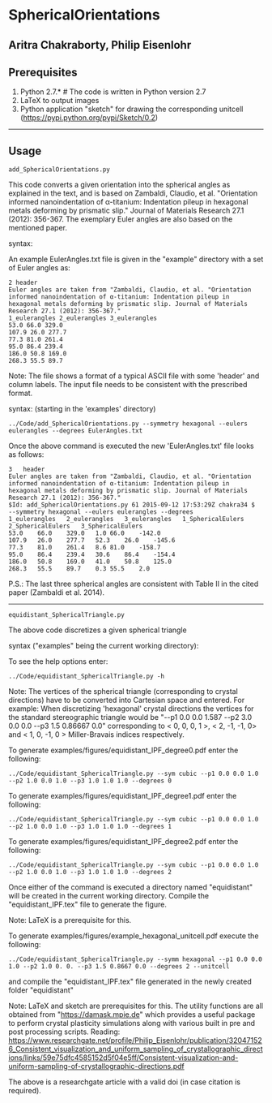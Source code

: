 # SphericalOrientations

Aritra Chakraborty, Philip Eisenlohr
---

## Prerequisites

1. Python 2.7.*          # The code is written in Python version 2.7
2. LaTeX to output images
3. Python application "sketch" for drawing the corresponding unitcell (https://pypi.python.org/pypi/Sketch/0.2)

---
## Usage

```add_SphericalOrientations.py```

This code converts a given orientation into the spherical angles as explained in the text, and is based on Zambaldi, Claudio, et al. "Orientation informed nanoindentation of α-titanium: Indentation pileup in hexagonal metals deforming by prismatic slip." Journal of Materials Research 27.1 (2012): 356-367.
The exemplary Euler angles are also based on the mentioned paper.

syntax:

An example EulerAngles.txt file is given in the "example" directory with a set of Euler angles as:

```
2 header
Euler angles are taken from "Zambaldi, Claudio, et al. "Orientation informed nanoindentation of α-titanium: Indentation pileup in hexagonal metals deforming by prismatic slip. Journal of Materials Research 27.1 (2012): 356-367."
1_eulerangles 2_eulerangles 3_eulerangles
53.0 66.0 329.0
107.9 26.0 277.7
77.3 81.0 261.4
95.0 86.4 239.4
186.0 50.8 169.0
268.3 55.5 89.7
```

Note: The file shows a format of a typical ASCII file with some 'header' and column labels.
The input file needs to be consistent with the prescribed format.

syntax: (starting in the 'examples' directory)

```../Code/add_SphericalOrientations.py --symmetry hexagonal --eulers eulerangles --degrees EulerAngles.txt```

Once the above command is executed the new 'EulerAngles.txt' file looks as follows:

```
3	header
Euler angles are taken from "Zambaldi, Claudio, et al. "Orientation informed nanoindentation of α-titanium: Indentation pileup in hexagonal metals deforming by prismatic slip. Journal of Materials Research 27.1 (2012): 356-367."
$Id: add_SphericalOrientations.py 61 2015-09-12 17:53:29Z chakra34 $	--symmetry hexagonal --eulers eulerangles --degrees
1_eulerangles	2_eulerangles	3_eulerangles	1_SphericalEulers	2_SphericalEulers	3_SphericalEulers
53.0	66.0	329.0	1.0	66.0	-142.0
107.9	26.0	277.7	52.3	26.0	-145.6
77.3	81.0	261.4	8.6	81.0	-158.7
95.0	86.4	239.4	30.6	86.4	-154.4
186.0	50.8	169.0	41.0	50.8	125.0
268.3	55.5	89.7	0.3	55.5	2.0
```

P.S.: The last three spherical angles are consistent with Table II in the cited paper (Zambaldi et al. 2014).

---

```equidistant_SphericalTriangle.py```

The above code discretizes a given spherical triangle 

syntax ("examples" being the current working directory):

To see the help options enter:

```../Code/equidistant_SphericalTriangle.py -h```

Note: The vertices of the spherical triangle (corresponding to crystal directions) have to be converted into Cartesian space and entered.
For example: When discretizing 'hexagonal' crystal directions the vertices for the standard stereographic triangle would be
"--p1 0.0 0.0 1.587 --p2 3.0 0.0 0.0 --p3 1.5 0.86667 0.0" corresponding to < 0, 0, 0, 1 >, < 2, -1, -1, 0> and < 1, 0, -1, 0 > Miller-Bravais indices respectively.

To generate examples/figures/equidistant_IPF_degree0.pdf 
enter the following:

```../Code/equidistant_SphericalTriangle.py --sym cubic --p1 0.0 0.0 1.0 --p2 1.0 0.0 1.0 --p3 1.0 1.0 1.0 --degrees 0```

To generate examples/figures/equidistant_IPF_degree1.pdf 
enter the following:

```../Code/equidistant_SphericalTriangle.py --sym cubic --p1 0.0 0.0 1.0 --p2 1.0 0.0 1.0 --p3 1.0 1.0 1.0 --degrees 1```

To generate examples/figures/equidistant_IPF_degree2.pdf 
enter the following:

```../Code/equidistant_SphericalTriangle.py --sym cubic --p1 0.0 0.0 1.0 --p2 1.0 0.0 1.0 --p3 1.0 1.0 1.0 --degrees 2```

Once either of the command is executed a directory named "equidistant" will be created in the current working directory.
Compile the "equidistant_IPF.tex" file to generate the figure.

Note: LaTeX is a prerequisite for this.

To generate examples/figures/example_hexagonal_unitcell.pdf
execute the following:

```../Code/equidistant_SphericalTriangle.py --symm hexagonal --p1 0.0 0.0 1.0 --p2 1.0 0. 0. --p3 1.5 0.8667 0.0 --degrees 2 --unitcell```

and compile the "equidistant_IPF.tex" file generated in the newly created folder "equidistant"

Note: LaTeX and sketch are prerequisites for this.
The utility functions are all obtained from "https://damask.mpie.de" which provides a useful package to perform
crystal plasticity simulations along with various built in pre and post processing scripts.
Reading: https://www.researchgate.net/profile/Philip_Eisenlohr/publication/320471526_Consistent_visualization_and_uniform_sampling_of_crystallographic_directions/links/59e75dfc4585152d5f04e5ff/Consistent-visualization-and-uniform-sampling-of-crystallographic-directions.pdf

The above is a researchgate article with a valid doi (in case citation is required).

